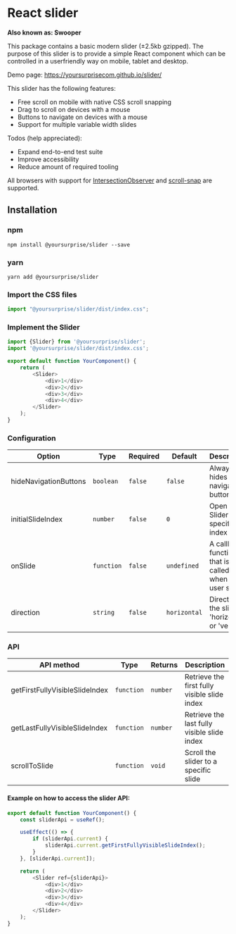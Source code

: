 # React slider
**Also known as: Swooper**

This package contains a basic modern slider (±2.5kb gzipped). The purpose of this slider is to provide a simple React component
which can be controlled in a userfriendly way on mobile, tablet and desktop.

Demo page: https://yoursurprisecom.github.io/slider/

This slider has the following features:

- Free scroll on mobile with native CSS scroll snapping
- Drag to scroll on devices with a mouse
- Buttons to navigate on devices with a mouse
- Support for multiple variable width slides

Todos (help appreciated):

- Expand end-to-end test suite
- Improve accessibility
- Reduce amount of required tooling

All browsers with support for [IntersectionObserver](https://developer.mozilla.org/en-US/docs/Web/API/Intersection_Observer_API) and [scroll-snap](https://caniuse.com/css-snappoints) are supported. 

## Installation

### npm

`npm install @yoursurprise/slider --save`

### yarn

`yarn add @yoursurprise/slider`

### Import the CSS files

```javascript
import "@yoursurprise/slider/dist/index.css";
```

### Implement the Slider

```javascript
import {Slider} from '@yoursurprise/slider';
import '@yoursurprise/slider/dist/index.css';

export default function YourComponent() {
    return (
        <Slider>
            <div>1</div>
            <div>2</div>
            <div>3</div>
            <div>4</div>
        </Slider>
    );
}
```

### Configuration

| Option                | Type       | Required | Default      | Description                                             |   
|-----------------------|------------|----------|--------------|---------------------------------------------------------|
| hideNavigationButtons | `boolean`  | `false`  | `false`      | Always hides the navigation buttons                     |
| initialSlideIndex     | `number`   | `false`  | `0`          | Open the Slider at a specific index                     |
| onSlide               | `function` | `false`  | `undefined`  | A callback function that is called when the user slides |
| direction             | `string`   | `false`  | `horizontal` | Direction of the slider: 'horizontal' or 'vertical'     |

### API

| API method                     | Type       | Returns  | Description                                  |   
|--------------------------------|------------|----------|----------------------------------------------|
| getFirstFullyVisibleSlideIndex | `function` | `number` | Retrieve the first fully visible slide index |
| getLastFullyVisibleSlideIndex  | `function` | `number` | Retrieve the last fully visible slide index  |
| scrollToSlide                  | `function` | `void`   | Scroll the slider to a specific slide        |

#### Example on how to access the slider API:

```javascript
export default function YourComponent() {
    const sliderApi = useRef();

    useEffect(() => {
        if (sliderApi.current) {
            sliderApi.current.getFirstFullyVisibleSlideIndex();
        }
    }, [sliderApi.current]);

    return (
        <Slider ref={sliderApi}>
            <div>1</div>
            <div>2</div>
            <div>3</div>
            <div>4</div>
        </Slider>
    );
}
```
